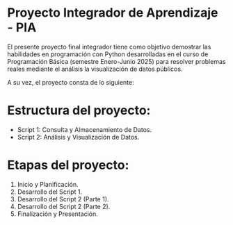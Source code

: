 # Proyecto Integrador de Aprendizaje - PIA
El presente proyecto final integrador tiene como objetivo demostrar las habilidades en programación con Python
desarrolladas en el curso de Programación Básica (semestre Enero-Junio 2025) para resolver problemas reales mediante el análisis la visualización de datos públicos.

A su vez, el proyecto consta de lo siguiente:
# Estructura del proyecto:
 * Script 1: Consulta y Almacenamiento de Datos.
 * Script 2: Análisis y Visualización de Datos.

# Etapas del proyecto:
 1. Inicio y Planificación.
 2. Desarrollo del Script 1.
 3. Desarrollo del Script 2 (Parte 1).
 4. Desarrollo del Script 2 (Parte 2).
 5. Finalización y Presentación.